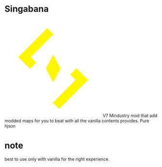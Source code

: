 # Singabana
![logo](github-pictures/logo.png)
V7 Mindustry mod that add modded maps for you to beat with all the vanilla contents provides.
Pure hjson
# note
best to use only with vanilla for the right experience.

